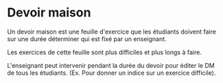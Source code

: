 #  Devoir maison

Un devoir maison est une feuille d'exercice que les étudiants doivent faire sur une durée déterminer qui est fixé par un enseignant.

Les exercices de cette feuille sont plus difficiles et plus longs à faire.

L'enseignant peut intervenir pendant la durée du devoir pour éditer le DM de tous les étudiants. (Ex. Pour donner un indice sur un exercice difficile).

<!---
Author : Hugo
Validator : Jordan
-->
